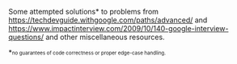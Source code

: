 Some attempted solutions* to problems from https://techdevguide.withgoogle.com/paths/advanced/
and https://www.impactinterview.com/2009/10/140-google-interview-questions/
and other miscellaneous resources.

*<sub><sup>no guarantees of code correctness or proper edge-case handling.</sup></sub>
